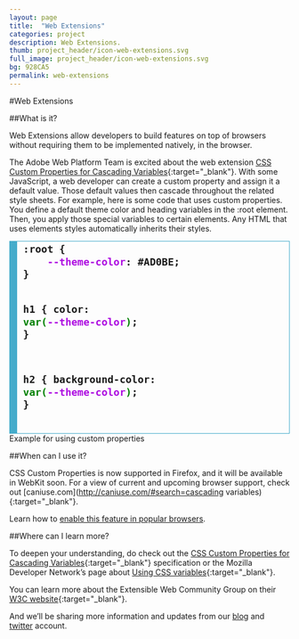 ```yaml
---
layout: page
title:  "Web Extensions"
categories: project
description: Web Extensions.
thumb: project_header/icon-web-extensions.svg
full_image: project_header/icon-web-extensions.svg
bg: 928CA5
permalink: web-extensions
---
```

#Web Extensions

##What is it?

Web Extensions allow developers to build features on top of browsers  without requiring them to be implemented  natively, in the browser.

The Adobe Web Platform Team is excited about the web extension [CSS Custom Properties for Cascading Variables](http://dev.w3.org/csswg/css-variables/){:target="_blank"}. With some JavaScript, a web developer can create a custom property and assign it a default value. Those default values then cascade throughout the related style sheets. For example, here is some code that uses custom properties. You define a default theme color and heading variables in the :root element. Then, you apply those special variables to certain elements. Any HTML that uses elements styles automatically inherits their styles.

<div style="border: solid rgb(69, 172, 203); font-size: 18px; font-weight: bold; border-width: .1em .1em .1em .8em; padding: .2em .6em;">
<pre style="margin: 0; line-height: 125%">
:root {
    <span style="color: #AD0BE1; font-weight: bold">--theme-color</span>: #AD0BE;
}

h1 {
    color: <span style="color: green;">var(</span><span style="color: #AD0BE1; font-weight: bold">--theme-color</span><span style="color: green;">)</span>;
}

h2 {
    background-color: <span style="color: green;">var(</span><span style="color: #AD0BE1; font-weight: bold">--theme-color</span><span style="color: green;">)</span>;
}</pre>
</div>
<figcaption>
    Example for using custom properties
</figcaption>


##When can I use it?

CSS Custom Properties is now supported in Firefox, and it will be available in WebKit soon. For a view of current and upcoming browser support, check out [caniuse.com](http://caniuse.com/#search=cascading variables){:target="_blank"}.


Learn how to [enable this feature in popular browsers](http://webplatform.adobe.com/enable/).

##Where can I learn more?

To deepen your understanding, do check out the [CSS Custom Properties for Cascading Variables](http://dev.w3.org/csswg/css-variables/){:target="_blank"} specification or the Mozilla Developer Network’s page about [Using CSS variables](https://developer.mozilla.org/en-US/docs/Web/CSS/Using_CSS_variables){:target="_blank"}.

You can learn more about the Extensible Web Community Group on their [W3C website](http://www.w3.org/community/nextweb/){:target="_blank"}.

And we’ll be sharing more information and updates from our [blog](http://blogs.adobe.com/webplatform/) and [twitter](https://twitter.com/adobeweb) account.
